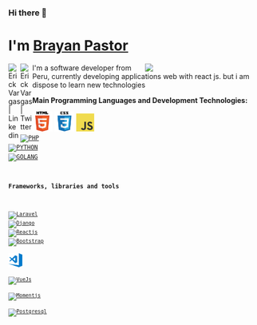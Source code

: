 <h3>Hi there 👋</h3>

# I'm [Brayan Pastor](https://brapastor.com)

<img align="right" src="https://media.giphy.com/media/OJdYlYasd5lI7JdI67/source.gif" width="230">

<a href="https://www.linkedin.com/in/brapastor/"><img align="left" alt="Erick Vargas | Linkedin" width="24px" title="Linkedin" alt="Linkedin" src="https://image.flaticon.com/icons/svg/174/174857.svg"></a>

<a href="https://twitter.com/grekodev"><img align="left" alt="Erick Vargas | Twitter" width="24px" title="Twitter" alt="Twitter" src="https://raw.githubusercontent.com/anuraghazra/anuraghazra/master/assets/twitter.svg"></a>

I'm a software developer from Peru, currently developing applications web with react js. but i am dispose to learn new technologies

**Main Programming Languages and Development Technologies:**

<code><a href="https://github.com/grekodev?tab=repositories&language=HTML"><img height="40" title="HTML5" alt="HTML5" src="https://raw.githubusercontent.com/github/explore/80688e429a7d4ef2fca1e82350fe8e3517d3494d/topics/html/html.png"></a></code>
<code><a href="https://github.com/grekodev?tab=repositories&language=CSS"><img height="40" title="CSS3" alt="CSS3" src="https://raw.githubusercontent.com/github/explore/80688e429a7d4ef2fca1e82350fe8e3517d3494d/topics/css/css.png"></a></code>
<code><a href="https://github.com/grekodev?tab=repositories&language=javascript"><img height="36" title="Javascript" alt="Javascript" src="https://raw.githubusercontent.com/github/explore/80688e429a7d4ef2fca1e82350fe8e3517d3494d/topics/javascript/javascript.png"></a></code>
<code>
<a href="https://github.com/grekodev?tab=repositories&language=php"><img height="36" title="PHP" alt="PHP" src="https://cdn.iconscout.com/icon/free/png-256/php-99-1175127.png"></a></code><code>
<a href="https://github.com/grekodev?tab=repositories&language=python"><img height="36" title="PYTHON" alt="PYTHON" src="https://icons.iconarchive.com/icons/papirus-team/papirus-apps/256/python-icon.png"></a></code><code>
<a href="https://github.com/grekodev?tab=repositories&language=go"><img height="36" title="GOLANG" alt="GOLANG" src="https://i2.wp.com/codematter.net/wp-content/uploads/2018/09/golang_icon.png?fit=256%2C256&ssl=1"></a></code><code>


**Frameworks, libraries and tools**

<code><a href="https://laravel.com/"><img height="28" title="Laravel" alt="Laravel" src="https://search4web.com/wp-content/uploads/2019/10/laravel_icon256.png"></a></code>
<code><a href="https://www.djangoproject.com/"><img height="28" title="Django" alt="Django" src="https://cdn.iconscout.com/icon/free/png-128/django-1-282754.png"></a></code>
<code><a href="https://es.reactjs.org/"><img height="28" title="Reactjs" alt="Reactjs" src="https://www.shareicon.net/data/256x256/2016/07/08/117367_logo_512x512.png"></a></code>
<code><a href="https://getbootstrap.com/"><img height="32" title="Bootstrap" alt="Bootstrap" src="https://cdn.iconscout.com/icon/free/png-256/bootstrap-226077.png"></a></code>
<code>
<a href="https://code.visualstudio.com/"><img height="28" title="Visual Studio Code" alt="Visual Studio Code" src="https://raw.githubusercontent.com/github/explore/80688e429a7d4ef2fca1e82350fe8e3517d3494d/topics/visual-studio-code/visual-studio-code.png"></a></code>
<code>
<a href="https://vuejs.org/"><img height="28" title="VueJs" alt="VueJs" src="https://cdn.iconscout.com/icon/free/png-256/vue-282497.png"></a>
</code>
<code>
<a href="https://momentjs.com/"><img height="28" title="Momentjs" alt="Momentjs" src="https://bestofjs.org/logos/moment.svg"></a>
</code>
<code>
<a href="http://postgrest.org/en/v7.0.0/"><img height="28" title="Postgresql" alt="Postgresql" src="https://cdn.iconscout.com/icon/free/png-256/postgresql-226047.png"></a>
</code>
